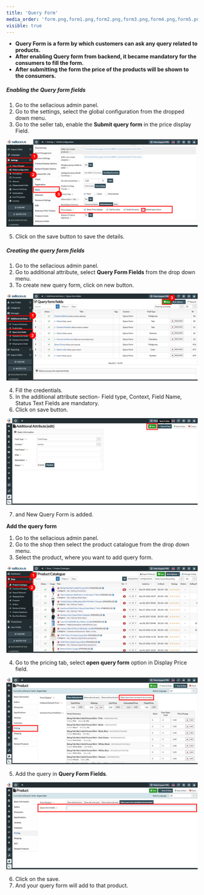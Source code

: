 ```yaml
---
title: 'Query Form'
media_order: 'form.png,form1.png,form2.png,form3.png,form4.png,form5.png'
visible: true
---
```


* **Query Form is a form by which customers can ask any query related to products.**
* **After enabling Query form from backend, it became mandatory for the consumers to fill the form.**
* **After submitting the form the price of the products will be shown to the consumers.**

##### **Enabling the Query form fields**

1. Go to the sellacious admin panel.
2. Go to the settings, select the global configuration from the dropped down menu.
4. Go to the seller tab, enable the **Submit query form** in the price display Field.

![](form.png)

5. Click on the save button to save the details.

##### **Creating the query form fields**

1. Go to the sellacious admin panel.
2. Go to additional attribute, select **Query Form Fields** from the drop down menu.
3. To create new query form, click on new button.

![](form1.png)

4. Fill the credentials.
5. In the additional attribute section- Field type, Context, Field Name, Status Text Fields are mandatory.
6. Click on save button.

![](form2.png)

7. and New Query Form is added.

**Add the query form**

1. Go to the sellacious admin panel.
2. Go to the shop then select the product catalogue from the drop down menu.
3. Select the product, where you want to add query form.

![](form3.png)

4. Go to the pricing tab, select **open query form** option in Display Price field.

![](form4.png)

5. Add the query in **Query Form Fields**.

![](form5.png)

6. Click on the save.
7. And your query form will add to that product.





